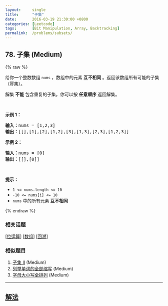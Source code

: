 ```yaml
---
layout:     single
title:      "子集"
date:       2016-03-19 21:30:00 +0800
categories: [Leetcode]
tags:       [Bit Manipulation, Array, Backtracking]
permalink:  /problems/subsets/
---
```


## 78. 子集 (Medium)

{% raw %}

<p>给你一个整数数组 <code>nums</code> ，数组中的元素 <strong>互不相同</strong> 。返回该数组所有可能的子集（幂集）。</p>

<p>解集 <strong>不能</strong> 包含重复的子集。你可以按 <strong>任意顺序</strong> 返回解集。</p>

<p> </p>

<p><strong>示例 1：</strong></p>

<pre>
<strong>输入：</strong>nums = [1,2,3]
<strong>输出：</strong>[[],[1],[2],[1,2],[3],[1,3],[2,3],[1,2,3]]
</pre>

<p><strong>示例 2：</strong></p>

<pre>
<strong>输入：</strong>nums = [0]
<strong>输出：</strong>[[],[0]]
</pre>

<p> </p>

<p><strong>提示：</strong></p>

<ul>
	<li><code>1 <= nums.length <= 10</code></li>
	<li><code>-10 <= nums[i] <= 10</code></li>
	<li><code>nums</code> 中的所有元素 <strong>互不相同</strong></li>
</ul>

{% endraw %}

### 相关话题
  [[位运算](https://github.com/awesee/leetcode/tree/master/tag/bit-manipulation/README.md)]
  [[数组](https://github.com/awesee/leetcode/tree/master/tag/array/README.md)]
  [[回溯](https://github.com/awesee/leetcode/tree/master/tag/backtracking/README.md)]

### 相似题目
  1. [子集 II](/problems/subsets-ii) (Medium)
  1. [列举单词的全部缩写](/problems/generalized-abbreviation) (Medium)
  1. [字母大小写全排列](/problems/letter-case-permutation) (Medium)

---

## [解法](https://github.com/awesee/leetcode/tree/master/problems/subsets)
